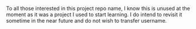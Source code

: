To all those interested in this project repo name, I know this is unused at the moment as it was a project I used to start learning. I do intend to revisit it sometime in the near future and do not wish to transfer username.
